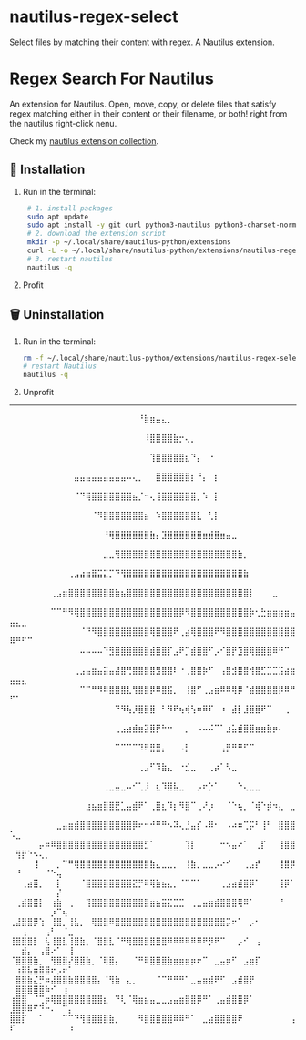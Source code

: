 # nautilus-regex-select
Select files by matching their content with regex. A Nautilus extension.

# Regex Search For Nautilus

An extension for Nautilus. Open, move, copy, or delete files that satisfy regex matching either in their content or their filename, or both! right from the nautilus right-click nenu.

Check my [nautilus extension collection](https://github.com/SimBoi/nautilus-extension-collection).

## 🚀 Installation

1. Run in the terminal:
   ```bash
	# 1. install packages
	sudo apt update
	sudo apt install -y git curl python3-nautilus python3-charset-normalizer
	# 2. download the extension script
	mkdir -p ~/.local/share/nautilus-python/extensions
	curl -L -o ~/.local/share/nautilus-python/extensions/nautilus-regex-select.py https://raw.githubusercontent.com/simboi/nautilus-regex-select/main/nautilus-regex-select.py
	# 3. restart nautilus
	nautilus -q
	```
2. Profit

## 🗑️ Uninstallation

1. Run in the terminal:
	```bash
	rm -f ~/.local/share/nautilus-python/extensions/nautilus-regex-select.py
	# restart Nautilus
	nautilus -q
	````
 2. Unprofit

---


⠀⠀⠀⠀⠀⠀⠀⠀⠀⠀⠀⠀⠀⠀⠀⠀⠀⠀⠀⠀⠀⠀⠘⣷⣶⣤⣄⡀⠀⠀⠀⠀⠀⠀⠀⠀⠀⠀⠀⠀⠀⠀⠀⠀⠀⠀⠀⠀⠀⠀⠀⠀⠀⠀⠀⠀⠀⠀⠀⠀⠀
⠀⠀⠀⠀⠀⠀⠀⠀⠀⠀⠀⠀⠀⠀⠀⠀⠀⠀⠀⠀⠀⠀⠀⠸⣿⣿⣿⣿⣷⡒⢄⡀⠀⠀⠀⠀⠀⠀⠀⠀⠀⠀⠀⠀⠀⠀⠀⠀⠀⠀⠀⠀⠀⠀⠀⠀⠀⠀⠀⠀⠀
⠀⠀⠀⠀⠀⠀⠀⠀⠀⠀⠀⠀⠀⠀⠀⠀⠀⠀⠀⠀⠀⠀⠀⠀⢹⣿⣿⣿⣿⣿⣆⠙⡄⠀⠐⠀⠀⠀⠀⠀⠀⠀⠀⠀⠀⠀⠀⠀⠀⠀⠀⠀⠀⠀⠀⠀⠀⠀⠀⠀⠀
⠀⠀⠀⠀⠀⠀⠀⠀⠀⠀⠀⣤⣤⣤⣤⣤⣤⣤⣤⣤⠤⢄⡀⠀⠀⣿⣿⣿⣿⣿⣿⡆⠘⡄⠀⡆⠀⠀⠀⠀⠀⠀⠀⠀⠀⠀⠀⠀⠀⠀⠀⠀⠀⠀⠀⠀⠀⠀⠀⠀⠀
⠀⠀⠀⠀⠀⠀⠀⠀⠀⠀⠀⠈⠙⢿⣿⣿⣿⣿⣿⣿⣿⣦⡈⠒⢄⢸⣿⣿⣿⣿⣿⣿⡀⠱⠀⡇⠀⠀⠀⠀⠀⠀⠀⠀⠀⠀⠀⠀⠀⠀⠀⠀⠀⠀⠀⠀⠀⠀⠀⠀⠀
⠀⠀⠀⠀⠀⠀⠀⠀⠀⠀⠀⠀⠀⠀⠈⠻⣿⣿⣿⣿⣿⣿⣿⣦⠀⠱⣿⣿⣿⣿⣿⣿⣇⠀⢃⡇⠀⠀⠀⠀⠀⠀⠀⠀⠀⠀⠀⠀⠀⠀⠀⠀⠀⠀⠀⠀⠀⠀⠀⠀⠀
⠀⠀⠀⠀⠀⠀⠀⠀⠀⠀⠀⠀⠀⠀⠀⠀⠘⢿⣿⣿⣿⣿⣿⣿⣷⡄⣹⣿⣿⣿⣿⣿⣿⣶⣾⣿⣶⣤⣀⠀⠀⠀⠀⠀⠀⠀⠀⠀⠀⠀⠀⠀⠀⠀⠀⠀⠀⠀⠀⠀⠀
⠀⠀⠀⠀⠀⠀⠀⠀⠀⠀⠀⠀⠀⠀⠀⠀⣀⣀⢻⣿⣿⣿⣿⣿⣿⣿⣿⣿⣿⣿⣿⣿⣿⣿⣿⣿⣿⣿⣿⣷⡀⠀⠀⠀⠀⠀⠀⠀⠀⠀⠀⠀⠀⠀⠀⠀⠀⠀⠀⠀⠀
⠀⠀⠀⠀⠀⠀⠀⠀⠀⠀⢀⣠⣴⣶⣿⣭⣍⡉⠙⢻⣿⣿⣿⣿⣿⣿⣿⣿⣿⣿⣿⣿⣿⣿⣿⣿⣿⣿⣿⣿⣷⠀⠀⠀⠀⠀⠀⠀⠀⠀⠀⠀⠀⠀⠀⠀⠀⠀⠀⠀⠀
⠀⠀⠀⠀⠀⠀⠀⢀⣠⣶⣿⣿⣿⣿⣿⣿⣿⣿⣷⣦⣿⣿⣿⣿⣿⣿⣿⣿⣿⣿⣿⣿⣿⣿⣿⣿⣿⣿⣿⣿⣿⡇⠀⠀⠀⣀⠀⠀⠀⠀⠀⠀⠀⠀⠀⠀⠀⠀⠀⠀⠀
⠀⠀⠀⠀⠀⠀⠀⠉⠉⠛⠻⢿⣿⣿⣿⣿⣿⣿⣿⣿⣿⣿⣿⣿⣿⣿⣿⣿⣿⡿⠻⣿⣿⣿⣿⣿⣿⣿⣿⣿⣿⡷⢂⣓⣶⣶⣶⣶⣤⣤⣄⣀⠀⠀⠀⠀⠀⠀⠀⠀⠀
⠀⠀⠀⠀⠀⠀⠀⠀⠀⠀⠀⠀⠈⠙⠻⣿⣿⣿⣿⣿⣿⣿⣿⣿⢿⣿⣿⣿⠟⢀⣴⢿⣿⣿⣿⠟⠻⣿⣿⣿⣿⣿⣿⣿⣿⣿⣿⣿⣿⠿⠛⠋⠉⠀⠀⠀⠀⠀⠀⠀⠀
⠀⠀⠀⠀⠀⠀⠀⠀⠀⠀⠀⠀⠤⠤⠤⠤⠙⣻⣿⣿⣿⣿⣿⣿⣾⣿⣿⡏⣠⠟⡉⣾⣿⣿⠋⡠⠊⣿⡟⣹⣿⢿⣿⣿⣿⠿⠛⠉⠀⠀⠀⠀⠀⠀⠀⠀⠀⠀⠀⠀⠀
⠀⠀⠀⠀⠀⠀⠀⠀⠀⠀⠀⢀⣠⣤⣶⣤⣭⣤⣼⣿⢛⣿⣿⣿⣿⣻⣿⣿⠇⠐⢀⣿⣿⡷⠋⠀⢠⣿⣺⣿⣿⢺⣿⣋⣉⣉⣩⣴⣶⣤⣤⣄⠀⠀⠀⠀⠀⠀⠀⠀⠀
⠀⠀⠀⠀⠀⠀⠀⠀⠀⠀⠀⠀⠉⠉⠛⠻⠿⣿⣿⣿⣇⢻⣿⣿⡿⠿⣿⣯⡀⠀⢸⣿⠋⢀⣠⣶⠿⠿⢿⡿⠈⣾⣿⣿⣿⣿⡿⠿⠛⠋⠁⠀⠀⠀⠀⠀⠀⠀⠀⠀⠀
⠀⠀⠀⠀⠀⠀⠀⠀⠀⠀⠀⠀⠀⠀⠀⠀⠀⠀⠙⠻⢧⡸⣿⣿⣿⠀⠃⠻⠟⢦⢾⢣⠶⠿⠏⠀⠰⠀⣼⡇⣸⣿⣿⠟⠉⠀⠀⢀⠀⠀⠀⠀⠀⠀⠀⠀⠀⠀⠀⠀⠀
⠀⠀⠀⠀⠀⠀⠀⠀⠀⠀⠀⠀⠀⠀⠀⠀⠀⠀⢀⣠⣴⣾⣶⣽⣿⡟⠓⠒⠀⠀⡀⠀⠠⠤⠬⠉⠁⣰⣥⣾⣿⣿⣶⣶⣷⡶⠄⠀⠀⠀⠀⠀⠀⠀⠀⠀⠀⠀⠀⠀⠀
⠀⠀⠀⠀⠀⠀⠀⠀⠀⠀⠀⠀⠀⠀⠀⠀⠀⠀⠉⠉⠉⠉⠹⠟⣿⣿⡄⠀⠀⠠⡇⠀⠀⠀⠀⠀⢠⡟⠛⠛⠋⠉⠀⠀⠀⠀⠀⠀⠀⠀⠀⠀⠀⠀⠀⠀⠀⠀⠀⠀⠀
⠀⠀⠀⠀⠀⠀⠀⠀⠀⠀⠀⠀⠀⠀⠀⠀⠀⠀⠀⠀⠀⠀⢀⣠⠋⠹⣷⣄⠀⠐⣊⣀⠀⠀⢀⡴⠁⠣⣀⠀⠀⠀⠀⠀⠀⠀⠀⠀⠀⠀⠀⠀⠀⠀⠀⠀⠀⠀⠀⠀⠀
⠀⠀⠀⠀⠀⠀⠀⠀⠀⠀⠀⠀⠀⠀⠀⠀⢀⣀⣤⣀⠤⠊⢁⡸⠀⣆⠹⣿⣧⣀⠀⠀⡠⠖⡑⠁⠀⠀⠀⠑⢄⣀⣀⠀⠀⠀⠀⠀⠀⠀⠀⠀⠀⠀⠀⠀⠀⠀⠀⠀⠀
⠀⠀⠀⠀⠀⠀⠀⠀⠀⠀⠀⠀⠀⣰⣦⣶⣿⣿⣟⣁⣤⣾⠟⠁⢀⣿⣆⠹⡆⠻⣿⠉⢀⠜⡰⠀⠀⠈⠑⢦⡀⠈⢾⠑⡾⠲⣄⠀⣀⠀⠀⠀⠀⠀⠀⠀⠀⠀⠀⠀⠀
⠀⠀⠀⠀⠀⠀⠀⠀⣀⣤⣶⣾⣿⣿⣿⣿⣿⣿⣿⣿⣿⡿⠖⠒⠚⠛⠛⠢⠽⢄⣘⣤⡎⠠⠿⠂⠀⠠⠴⠶⢉⡭⠃⢸⠃⠀⣿⣿⣿⠡⣀⠀⠀⠀⠀⠀⠀⠀⠀⠀⠀
⠀⠀⠀⠀⠀⡤⠶⠿⣿⣿⣿⣿⣿⣿⣿⣿⣿⣿⣿⣿⣿⣿⣿⣋⠁⠀⠀⠀⠀⠀⢹⡇⠀⠀⠀⠀⠒⠢⣤⠔⠁⠀⢀⡏⠀⠀⢸⣿⣿⠀⢻⡟⠑⠢⢄⡀⠀⠀⠀⠀⠀
⠀⠀⠀⠀⢸⠀⠀⠀⡀⠉⠛⢿⣿⣿⣿⣿⣿⣿⣿⣿⣿⣿⣿⣿⣷⣄⣀⣀⡀⠀⢸⣷⡀⣀⣀⡠⠔⠊⠀⠀⢀⣠⡞⠀⠀⠀⢸⣿⡿⠀⠘⠀⠀⠀⠀⠈⠑⢤⠀⠀⠀
⠀⠀⢀⣴⣿⡀⠀⠀⡇⠀⠀⠀⠈⣿⣿⣿⣿⣿⣿⣿⣿⣝⡛⠿⢿⣷⣦⣄⡀⠈⠉⠉⠁⠀⠀⠀⢀⣠⣴⣾⣿⡿⠁⠀⠀⠀⢸⡿⠁⠀⠀⠀⠀⠀⠀⠀⠀⡜⠀⠀⠀
⠀⢀⣾⣿⣿⡇⠀⢰⣷⠀⢀⠀⠀⢹⣿⣿⣿⣿⣿⣿⣿⣿⣿⣿⣶⣦⣭⣍⣉⣉⠀⢀⣀⣤⣶⣾⣿⣿⣿⢿⠿⠁⠀⠀⠀⠀⠘⠀⠀⠀⠀⠀⠀⠀⠀⠀⡰⠉⢦⠀⠀
⢀⣼⣿⣿⡿⢱⠀⢸⣿⡀⢸⣧⡀⠀⢿⣿⣿⠿⣿⣿⣿⣿⣿⣿⣿⣿⣿⣿⣿⣿⣿⣿⣿⣿⣿⣿⣿⡭⠖⠁⠀⡠⠂⠀⠀⠀⠀⠀⠀⠀⠀⢠⠀⠀⠀⢠⠃⠀⠈⣀⠀
⢸⣿⣿⣿⡇⠀⢧⢸⣿⣇⢸⣿⣷⡀⠈⣿⣿⣇⠈⠛⢿⣿⣿⣿⣿⣿⣿⠿⠿⠿⠿⠿⠿⠟⡻⠟⠉⠀⠀⡠⠊⠀⢠⠀⠀⠀⠀⠀⠀⠀⠀⣾⡄⠀⢠⣿⠔⠁⠀⢸⠀
⠈⣿⣿⣿⣷⡀⠀⢻⣿⣿⡜⣿⣿⣷⡀⠈⢿⣿⡄⠀⠀⠈⠛⠿⣿⣿⣿⣷⣶⣶⣶⡶⠖⠉⠀⣀⣤⡶⠋⠀⣠⣶⡏⠀⠀⠀⠀⠀⠀⠀⢰⣿⣧⣶⣿⣿⠖⡠⠖⠁⠀
⠀⣿⣿⣷⣌⡛⠶⣼⣿⣿⣷⣿⣿⣿⣿⡄⠈⢻⣷⠀⣄⡀⠀⠀⠀⠈⠉⠛⠛⠛⠁⣀⣤⣶⣾⠟⠋⠀⣠⣾⣿⡟⠀⠀⠀⠀⠀⠀⠀⠀⣿⣿⣿⣿⣿⠷⠊⠀⢰⠀⠀
⢰⣿⣿⠀⠈⢉⡶⢿⣿⣿⣿⣿⣿⣿⣿⣿⣆⠀⠙⢇⠈⢿⣶⣦⣤⣀⣀⣠⣤⣶⣿⣿⡿⠛⠁⢀⣤⣾⣿⣿⡿⠁⠀⠀⠀⠀⠀⠀⠀⣸⣿⡿⠿⠋⠙⠒⠄⠀⠉⡄⠀
⣿⣿⡏⠀⠀⠁⠀⠀⠀⠉⠉⠙⢻⣿⣿⣿⣿⣷⡀⠀⠀⠀⠻⣿⣿⣿⣿⣿⠿⠿⠛⠁⠀⣀⣴⣿⣿⣿⣿⠟⠀⠀⠀⠀⠀⠀⠀⠀⢠⠏⠀⠀⠀⠀⠀⠀⠀⠀⠀⠰⠀
